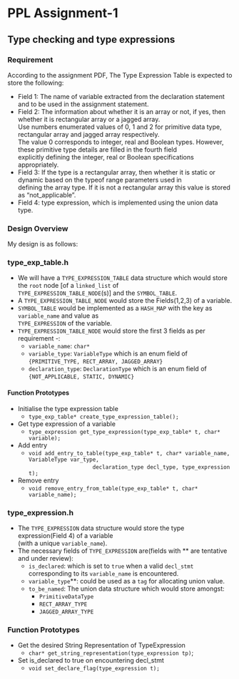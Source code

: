 # PPL Assignment-1

## Type checking and type expressions

### Requirement
According to the assignment PDF, The Type Expression Table is expected to store the following:
 + Field 1: The name of variable extracted from the declaration statement and to be used in the
assignment statement.
 + Field 2: The information about whether it is an array or not, if yes, then whether it is rectangular
array or a jagged array.  
Use numbers enumerated values of 0, 1 and 2 for primitive data type, rectangular array and jagged array respectively.  
The value 0 corresponds to integer, real and Boolean types. However, these primitive type details are filled in the fourth field  
explicitly defining the integer, real or Boolean specifications appropriately.
 + Field 3: If the type is a rectangular array, then whether it is static or dynamic based on the typeof range parameters used in  
defining the array type. If it is not a rectangular array this value is stored as “not_applicable”.
 + Field 4: type expression, which is implemented using the union data type.

### Design Overview
My design is as follows:

### type_exp_table.h
 + We will have a `TYPE_EXPRESSION_TABLE` data structure which would store the `root` node [of a `linked_list` of   
 `TYPE_EXPRESSION_TABLE_NODE`(s)] and the `SYMBOL_TABLE`.
 + A `TYPE_EXPRESSION_TABLE_NODE` would store the Fields(1,2,3) of a variable.
 + `SYMBOL_TABLE` would be implemented as a `HASH_MAP` with the key as `variable_name` and value as  
 `TYPE_EXPRESSION` of the variable.
 + `TYPE_EXPRESSION_TABLE_NODE` would store the first 3 fields as per requirement -:  
     * `variable_name`: `char*`
     * `variable_type`: `VariableType` which is an enum field of `{PRIMITIVE_TYPE, RECT_ARRAY, JAGGED_ARRAY}`
     * `declaration_type`: `DeclarationType` which is an enum field of `{NOT_APPLICABLE, STATIC, DYNAMIC}`

 #### Function Prototypes
 * Initialise the type expression table
     + `type_exp_table* create_type_expression_table();`
 * Get type expression of a variable
     + `type_expression get_type_expression(type_exp_table* t, char* variable);`
 * Add entry
     + `void add_entry_to_table(type_exp_table* t, char* variable_name, VariableType var_type,`  
    `                    declaration_type decl_type, type_expression t);`
 * Remove entry
     + `void remove_entry_from_table(type_exp_table* t, char* variable_name);`

### type_expression.h
 + The `TYPE_EXPRESSION` data structure would store the type expression(Field 4) of a variable  
  (with a unique `variable_name`).
 + The necessary fields of `TYPE_EXPRESSION` are(fields with ** are tentative and under review):
     * `is_declared`: which is set to `true` when a valid `decl_stmt` corresponding to its `variable_name` is encountered.
     * `variable_type`**: could be used as a `tag` for allocating union value.
     * `to_be_named`: The union data structure which would store amongst:  
         + `PrimitiveDataType`
         + `RECT_ARRAY_TYPE`
         + `JAGGED_ARRAY_TYPE`
 ### Function Prototypes
 * Get the desired String Representation of TypeExpression
     + `char* get_string_representation(type_expression tp)`;
 * Set is_declared to true on encountering decl_stmt
     + `void set_declare_flag(type_expression t);`
